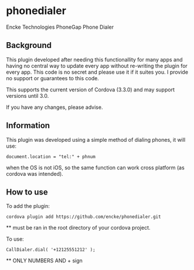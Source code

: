 phonedialer
===========

Encke Technologies PhoneGap Phone Dialer

Background
--------------------------------------------------

This plugin developed after needing this functionallity for many apps and having no central way to update every app without re-writing the plugin for every app. This code is no secret and please use it if it suites you. I provide no support or guarantees to this code.

This supports the current version of Cordova (3.3.0) and may support versions until 3.0.

If you have any changes, please advise.

Information
--------------------------------------------------
This plugin was developed using a simple method of dialing phones, it will use:

	document.location = "tel:" + phnum

when the OS is not iOS, so the same function can work cross platform (as cordova was intended).

How to use
--------------------------------------------------
To add the plugin:

	cordova plugin add https://github.com/encke/phonedialer.git
	
** must be ran in the root directory of your cordova project.

To use:

	CallDialer.dial( '+12125551212' );
	
** ONLY NUMBERS AND + sign
